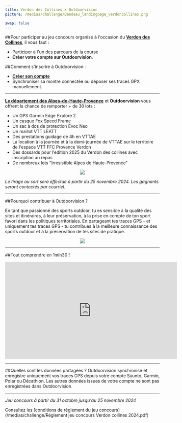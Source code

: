 ```yaml
---
title: Verdon des Collines x Outdoorvision
picture: /medias/challenge/Bandeau_landingpage_verdoncollines.png

swap: false
---
```


##Pour participer au jeu concours organisé à l'occasion du **[Verdon des Collines](https://teamgreouxbike.com/verdon-des-collines/)**, il vous faut :

- Participer à l'un des parcours de la course
- **Créer votre compte sur Outdoorvision**.

##Comment s'inscrire à Outdoorvision :
- **[Créer son compte](https://staging-auth.outdoorvision.fr/auth/realms/PRNSN/protocol/openid-connect/registrations?client_id=back1-outdoorgeovision-prnsn&response_type=code&redirect_uri=https://staging-back.outdoorvision.fr/auth/done/&scope=openid)**
- Synchroniser sa montre connectée ou déposer ses traces GPX manuellement.
  
<participate></participate>

---

**[Le département des Alpes-de-Haute-Provence](https://www.tourisme-alpes-haute-provence.com/)** et **Outdoorvision** vous offrent la chance de remporter + de 30 lots : 

- Un GPS Garmin Edge Explore 2
- Un casque Fox Speed Frame 
- Un sac à dos de protection Evoc Neo
- Un maillot VTT LEATT
- Des prestations guidage de 4h en VTTAE
- La location à la journée et à la demi-journée de VTTAE sur le territoire de l'espace VTT FFC Provence Verdon
- Des dossards pour l'edition 2025 du Verdon des collines avec inscription au repas
- De nombreux lots "Irresistible Alpes de Haute-Provence"
  
<p align="center">
  <img src="/medias/challenge/banniere_lots_verdoncollines.png">
</p>


*Le tirage au sort sera effectué à partir du 25 novembre 2024. Les gagnants seront contactés par courriel.*

------

##Pourquoi contribuer à Outdoorvision ?

En tant que passionné des sports outdoor, tu es sensible à la qualité des sites et itinéraires, à leur préservation, à la prise en compte de ton sport favori dans les politiques territoriales. 
En partageant tes traces GPS - et uniquement tes traces GPS - tu contribues à la meilleure connaissance des sports outdoor et à la préservation de tes sites de pratique.

<p align="center">
  <img src="/medias/challenge/contribue_verdoncollines.png">
</p>

------

##Tout comprendre en 1min30 !
<p align="center">
<iframe width="560" height="315" src="https://www.youtube.com/embed/fMkJ--vPamA?si=SxuhFIjWeJ6jFW_b" title="YouTube video player" title="YouTube video player" frameborder="0" allow="accelerometer; autoplay; clipboard-write; encrypted-media; gyroscope; picture-in-picture" allowfullscreen></iframe>
</p>


---

##Quelles sont les données partagées ?
Outdoorvision synchronise et enregistre uniquement vos traces GPS depuis votre compte Suunto, Garmin, Polar ou Décathlon. Les autres données issues de votre compte ne sont pas enregistrées dans Outdoorvision.

---

*Jeu concours à partir du 31 octobre jusqu'au 25 novembre 2024* 

Consultez les [conditions de règlement du jeu concours](/medias/challenge/Réglement jeu concours Verdon collines 2024.pdf)
<p></p>





